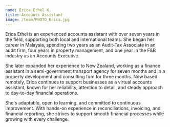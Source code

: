 ```yaml
---
name: Erica Ethel K.
title: Accounts Assistant
image: /team/PHOTO_Erica.jpg
---
```


Erica Ethel is an experienced accounts assistant with over seven years in the field, supporting both local and international teams. She began her career in Malaysia, spending two years as an Audit-Tax Associate in an audit firm, four years in property management, and one year in the F&B industry as an Accounts Executive.

She later expanded her experience to New Zealand, working as a finance assistant in a semi-government transport agency for seven months and in a property development and consulting firm for three months. Now based remotely, Erica continues to support businesses as a virtual accounts assistant, known for her reliability, attention to detail, and steady approach to day-to-day financial operations.

She's adaptable, open to learning, and committed to continuous improvement. With hands-on experience in reconciliations, invoicing, and financial reporting, she strives to support smooth financial processes while growing with every challenge.